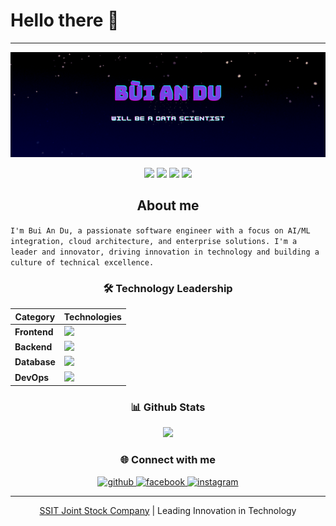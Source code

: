 # Hello there 👋

<hr/>

<p align="center">
  <img src="logo.png">
</p>

<p align="center">
  <img src="https://komarev.com/ghpvc/?username=duyvu871">
  <img src="https://shields.io/github/stars/duyvu871">
  <img src="https://img.shields.io/github/followers/duyvu871">
  <img src="https://img.shields.io/static/v1?label=%F0%9F%8C%9F&message=Love%20coding&style=style=flat&color=red">
</p>

## <div align="center">About me</div>  


` I'm Bui An Du, a passionate software engineer with a focus on AI/ML integration, cloud architecture, and enterprise solutions. I'm a leader and innovator, driving innovation in technology and building a culture of technical excellence.
`

### <div align="center">🛠 Technology Leadership</div>

| Category | Technologies |
|----------|-------------|
| **Frontend** | <img height="40" src="https://skillicons.dev/icons?i=tailwind,html,css,js,ts,threejs,react,remix,nextjs,vue,vite,vitest,bootstrap,sass,figma"/> |
| **Backend** | <img height="40" src="https://skillicons.dev/icons?i=nodejs,php,python,spring,express,nestjs,flask,fastapi,django,rabbitmq"/> |
| **Database** | <img height="40" src="https://skillicons.dev/icons?i=mysql,postgresql,mongodb,sqlite,redis,firebase,supabase,elasticsearch,dynamodb,prisma"/> |
| **DevOps** | <img height="40" src="https://skillicons.dev/icons?i=docker,kubernetes,gcp,azure,jenkins,githubactions,nginx,prometheus"/> |

### <div align="center">📊 Github Stats</div>

<p align="center">
  <img src="https://github-readme-stats.vercel.app/api?username=duyvu871&show_icons=true&theme=transparent" >
  
  <!-- <img src="https://github-readme-stats.vercel.app/api/top-langs/?username=duyvu871&layout=donut-vertical&theme=transparent&langs_count=10"> -->
</p>

### <div align="center">🌐 Connect with me</div>

<p align="center">
<a href="https://github.com/duyvu871" target="_blank">
<img src="https://img.shields.io/badge/github-%2324292e.svg?&style=for-the-badge&logo=github&logoColor=white" alt="github" />
</a>
<a href="https://www.facebook.com/profile.php?id=100017123670001" target="_blank">
<img src="https://img.shields.io/badge/facebook-%232E87FB.svg?&style=for-the-badge&logo=facebook&logoColor=white" alt="facebook" />
</a>
<a href="https://www.instagram.com/db.mirage" target="_blank">
<img src="https://img.shields.io/badge/instagram-%23E4405F.svg?&style=for-the-badge&logo=instagram&logoColor=white" alt="instagram" />
</a>
</p>

---

<div align="center">
  <a href="https://ssit.company">SSIT Joint Stock Company</a> | Leading Innovation in Technology
</div>

